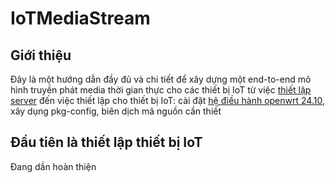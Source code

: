 # IoTMediaStream

## Giới thiệu
Đây là một hướng dẫn đầy đủ và chi tiết để xây dựng một end-to-end mô hình truyền phát media thời gian thực cho các thiết bị IoT từ việc [thiết lập server]() đến việc thiết lập cho thiết bị IoT: cài đặt [hệ điều hành openwrt 24.10](./install_openwrt/README.md), xây dụng pkg-config, biên dịch mã nguồn cần thiết

## Đầu tiên là thiết lập thiết bị IoT
Đang dần hoàn thiện